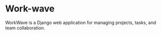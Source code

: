 # Work-wave
WorkWave is a Django web application for managing projects, tasks, and team collaboration.
